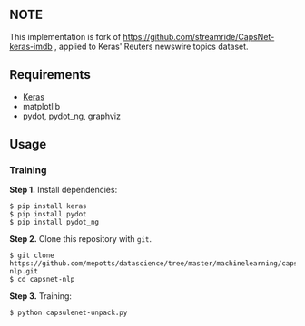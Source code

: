 ## NOTE
This implementation is fork of https://github.com/streamride/CapsNet-keras-imdb , applied to Keras' Reuters newswire topics dataset.

## Requirements
- [Keras](https://github.com/fchollet/keras) 
- matplotlib
- pydot, pydot_ng, graphviz

## Usage

### Training
**Step 1.**
Install dependencies:

```
$ pip install keras
$ pip install pydot
$ pip install pydot_ng
```

**Step 2.** 
Clone this repository with ``git``.

```
$ git clone https://github.com/mepotts/datascience/tree/master/machinelearning/capsnet-nlp.git
$ cd capsnet-nlp
```

**Step 3.** 
Training:
```
$ python capsulenet-unpack.py
```
